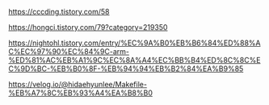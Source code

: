 https://cccding.tistory.com/58



https://hongci.tistory.com/79?category=219350

https://nightohl.tistory.com/entry/%EC%9A%B0%EB%B6%84%ED%88%AC%EC%97%90%EC%84%9C-arm-%ED%81%AC%EB%A1%9C%EC%8A%A4%EC%BB%B4%ED%8C%8C%EC%9D%BC-%EB%B0%8F-%EB%94%94%EB%B2%84%EA%B9%85

https://velog.io/@hidaehyunlee/Makefile-%EB%A7%8C%EB%93%A4%EA%B8%B0